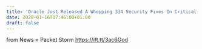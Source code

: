 ```yaml
---
title: 'Oracle Just Released A Whopping 334 Security Fixes In Critical Patch Update'
date: 2020-01-16T17:46:00+01:00
draft: false
---
```


  
  
from News ≈ Packet Storm https://ift.tt/3ac6God